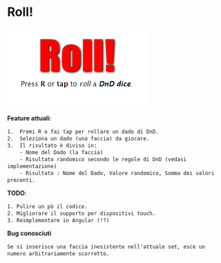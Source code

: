 # Roll!

![screenshot](./screenshot.png)

**Feature attuali**:

    1.  Premi R o fai tap per rollare un dado di DnD.
    2.  Seleziona un dado (una faccia) da giocare.
    3.  Il risultato è diviso in:
        - Nome del Dado (la faccia)
        - Risultato randomico secondo le regole di DnD (vedasi implementazione)
        - Risultato : Nome del Dado, Valore randomico, Somma dei valori precenti.


**TODO**:

    1. Pulire un pò il codice.
    2. Migliorare il supporto per dispositivi touch.
    3. Reimplementare in Angular (!?)


**Bug conosciuti**

    Se si inserisce una faccia inesistente nell'attuale set, esce un numero arbitrariamente scorretto.